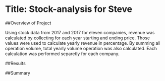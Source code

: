 # Title: Stock-analysis for Steve

##Overview of Project

Using stock data from 2017 and 2017 for eleven companies, revenue was calculated by collecting for each year starting and ending price. Those values were used to calculate yearly revenue in percentage. By summing all operation volume, total yearly volume operation was also calculated. Each calculation was performed separetly for each company. 

##Results

##Summary
